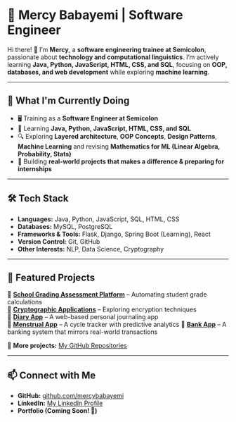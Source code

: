 # 🚀 Mercy Babayemi | Software Engineer

Hi there! 👋 I’m **Mercy**, a **software engineering trainee at Semicolon**, passionate about **technology and computational linguistics**. I’m actively learning **Java, Python, JavaScript, HTML, CSS, and SQL**, focusing on **OOP, databases, and web development** while exploring **machine learning**.  

---

## 📌 What I'm Currently Doing  
- 🖥️ Training as a **Software Engineer at Semicolon**  
- 🌱 Learning **Java, Python, JavaScript, HTML, CSS, and SQL**  
- 🔍 Exploring **Layered architecture**, **OOP Concepts**, **Design Patterns**, **Machine Learning**  and revising **Mathematics for ML (Linear Algebra, Probability, Stats)**  
- 🚀 Building **real-world projects that makes a difference & preparing for internships**  

---

## 🛠️ Tech Stack  
- **Languages:** Java, Python, JavaScript, SQL, HTML, CSS  
- **Databases:** MySQL, PostgreSQL  
- **Frameworks & Tools:** Flask, Django, Spring Boot (Learning), React  
- **Version Control:** Git, GitHub  
- **Other Interests:** NLP, Data Science, Cryptography  

---

## 🌟 Featured Projects  
🔹 [**School Grading Assessment Platform**](#) – Automating student grade calculations  
🔹 [**Cryptographic Applications**](#) – Exploring encryption techniques  
🔹 [**Diary App**](#) – A web-based personal journaling app  
🔹 [**Menstrual App**](#) – A cycle tracker with predictive analytics
🔹 [**Bank App**](#) – A banking system that mirrors real-world transactions

📌 **More projects:** [My GitHub Repositories](https://github.com/mercybabayemi?tab=repositories)  

---

## 📫 Connect with Me  
- **GitHub:** [github.com/mercybabayemi](https://github.com/mercybabayemi)  
- **LinkedIn:** [My LinkedIn Profile](www.linkedin.com/in/mercy-babayemi-249a541a0)  
- **Portfolio (Coming Soon! 🌱)**  

<!---
mercybabayemi/mercybabayemi is a ✨ special ✨ repository because its `README.md` (this file) appears on your GitHub profile.
You can click the Preview link to take a look at your changes.
--->
